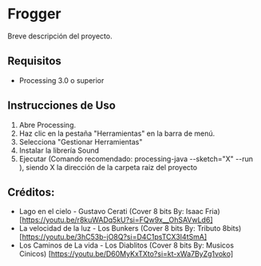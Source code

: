 # Frogger 

Breve descripción del proyecto.

## Requisitos

- Processing 3.0 o superior

## Instrucciones de Uso

1. Abre Processing.
2. Haz clic en la pestaña "Herramientas" en la barra de menú.
3. Selecciona "Gestionar Herramientas"
4. Instalar la librería Sound
5. Ejecutar (Comando recomendado: processing-java --sketch="X" --run ), siendo X la dirección de la carpeta raiz del proyecto
## Créditos:

- Lago en el cielo - Gustavo Cerati (Cover 8 bits By: Isaac Fria) [https://youtu.be/r8kuWADq5kU?si=FQw9x__OhSAVwLd6]
- La velocidad de la luz - Los Bunkers (Cover 8 bits By: Tributo 8bits) [https://youtu.be/3hC53b-jO8Q?si=D4C1psTCX3I4tSmA]
- Los Caminos de La vida - Los Diablitos (Cover 8 bits By: Musicos Cinicos) [https://youtu.be/D60MyKxTXto?si=kt-xWa7ByZg1voko]

